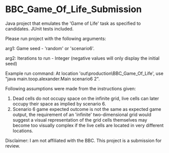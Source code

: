 # BBC_Game_Of_Life_Submission

Java project that emulates the 'Game of Life' task as specified to candidates. JUnit tests included.



Please run project with the following arguments:

arg1: Game seed - 'random' or 'scenario6'.

arg2: Iterations to run - Integer (negative values will only display the initial seed)
 
Example run command: At location 'out\production\BBC_Game_Of_Life', use "java main.toop.alexander.Main scenario6 2".



Following assumptions were made from the instructions given:
1.	Dead cells do not occupy space on the infinite grid, live cells can later occupy their space as implied by scenario 6.
2.	Scenario 6 game expected outcome is not the same as expected game output, the requirement of an 'infinite' two-dimensional grid would suggest a visual representation of the grid cells themselves may become too visually complex if the live cells are located in very different locations.  



Disclaimer: I am not affiliated with the BBC. This project is a submission for review. 
